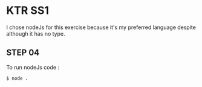 # KTR SS1

I chose nodeJs for this exercise because it's my preferred language despite although it has no type.

## STEP 04

To run nodeJs code :

```
$ node .
```
